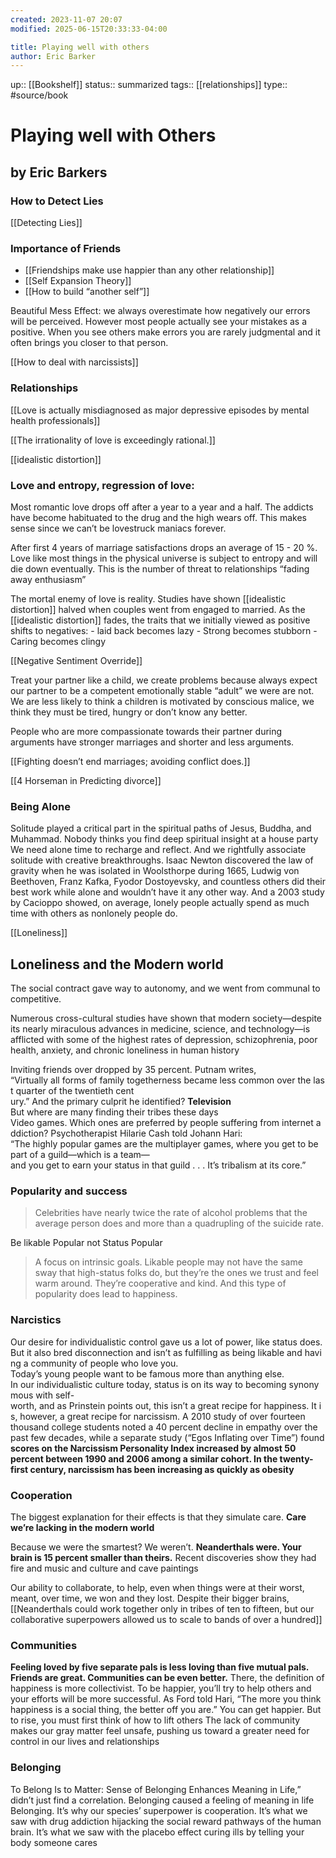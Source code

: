 ```yaml
---
created: 2023-11-07 20:07
modified: 2025-06-15T20:33:33-04:00

title: Playing well with others
author: Eric Barker
---
```

up::  [[Bookshelf]]
status:: summarized
tags:: [[relationships]]
type:: #source/book

# Playing well with Others
## by Eric Barkers


### How to Detect Lies
[[Detecting Lies]]
### Importance of Friends
- [[Friendships make use happier than any other relationship]]
- [[Self Expansion Theory]]
- [[How to build “another self”]]


Beautiful Mess Effect: we always overestimate how negatively our errors will be perceived. However most people actually see your mistakes as a positive. When you see others make errors you are rarely judgmental and it often brings you closer to that person.

[[How to deal with narcissists]]
### Relationships
[[Love is actually misdiagnosed as major depressive episodes by mental health professionals]]

[[The irrationality of love is exceedingly rational.]]

[[idealistic distortion]]

### Love and entropy, regression of love:
Most romantic love drops off after a year to a year and a half. The addicts have become habituated to the drug and the high wears off. This makes sense since we can’t be lovestruck maniacs forever.

After first 4 years of marriage satisfactions drops an average of 15 - 20 %.
Love like most things in the physical universe is subject to entropy and will die down eventually. This is the number of threat to relationships “fading away enthusiasm”


The mortal enemy of love is reality.
Studies have shown [[idealistic distortion]] halved when couples went from engaged to married.
As the  [[idealistic distortion]] fades, the traits that we initially viewed as positive shifts to negatives:
	- laid back becomes lazy
	- Strong becomes stubborn
	- Caring becomes clingy

[[Negative Sentiment Override]]

Treat your partner like a child, we create problems because always expect our partner to be a competent emotionally stable “adult” we were are not. We are less likely to think a children is motivated by conscious malice, we think they must be tired, hungry or don’t know any better.

People who are more compassionate towards their partner during arguments have stronger marriages and shorter and less arguments.

[[Fighting doesn’t end marriages; avoiding conflict does.]]

[[4 Horseman in Predicting divorce]]


### Being Alone

Solitude played a critical part in the spiritual paths of Jesus, Buddha, and Muhammad. Nobody thinks you find deep spiritual insight at a house party
We need alone time to recharge and reflect. And we rightfully associate solitude with creative breakthroughs. Isaac Newton discovered the law of gravity when he was isolated in Woolsthorpe during 1665, Ludwig von Beethoven, Franz Kafka, Fyodor Dostoyevsky, and countless others did their best work while alone and wouldn’t have it any other way.
And a 2003 study by Cacioppo showed, on average, lonely people actually spend as much time with others as nonlonely people do.

[[Loneliness]]
## Loneliness and the Modern world
The social contract gave way to autonomy, and we went from communal to competitive.

Numerous cross-cultural studies have shown that modern society—despite its nearly miraculous advances in medicine, science, and technology—is afflicted with some of the highest rates of depression, schizophrenia, poor health, anxiety, and chronic loneliness in human history

Inviting friends over dropped by 35 percent. Putnam writes, “Virtually all forms of family togetherness became less common over the last quarter of the twentieth cent ury.” And the primary culprit he identified? **Television**
But where are many finding their tribes these days Video games. Which ones are preferred by people suffering from internet addiction? Psychotherapist Hilarie Cash told Johann Hari: “The highly popular games are the multiplayer games, where you get to be part of a guild—which is a team—and you get to earn your status in that guild . . . It’s tribalism at its core.”


### Popularity and success

> Celebrities have nearly twice the rate of alcohol problems that the average person does and more than a quadrupling of the suicide rate.


Be likable Popular not Status Popular

> A focus on intrinsic goals. Likable people may not have the same sway that high-status folks do, but they’re the ones we trust and feel warm around. They’re cooperative and kind. And this type of popularity does lead to happiness.


### Narcistics

Our desire for individualistic control gave us a lot of power, like status does. But it also bred disconnection and isn’t as fulfilling as being likable and having a community of people who love you.
 
Today’s young people want to be famous more than anything else.
In our individualistic culture today, status is on its way to becoming synonymous with self-worth, and as Prinstein points out, this isn’t a great recipe for happiness. It is, however, a great recipe for narcissism.
A 2010 study of over fourteen thousand college students noted a 40 percent decline in empathy over the past few decades, while a separate study (“Egos Inflating over Time”) found **scores on the Narcissism Personality Index increased by almost 50 percent between 1990 and 2006 among a similar cohort. In the twenty-first century, narcissism has been increasing as quickly as obesity**


### Cooperation

The biggest explanation for their effects is that they simulate care. **Care we’re lacking in the modern world**

Because we were the smartest? We weren’t. **Neanderthals were. Your brain is 15 percent smaller than theirs.** Recent discoveries show they had fire and music and culture and cave paintings

Our ability to collaborate, to help, even when things were at their worst, meant, over time, we won and they lost. Despite their bigger brains, [[Neanderthals could work together only in tribes of ten to fifteen, but our collaborative superpowers allowed us to scale to bands of over a hundred]]

### Communities
**Feeling loved by five separate pals is less loving than five mutual pals. Friends are great. Communities can be even better.**
There, the definition of happiness is more collectivist. To be happier, you’ll try to help others and your efforts will be more successful. As Ford told Hari, “The more you think happiness is a social thing, the better off you are.” You can get happier. But to rise, you must first think of how to lift others
The lack of community makes our gray matter feel unsafe, pushing us toward a greater need for control in our lives and relationships

### Belonging
To Belong Is to Matter: Sense of Belonging Enhances Meaning in Life,” didn’t just find a correlation. Belonging caused a feeling of meaning in life
Belonging. It’s why our species’ superpower is cooperation. It’s what we saw with drug addiction hijacking the social reward pathways of the human brain. It’s what we saw with the placebo effect curing ills by telling your body someone cares

